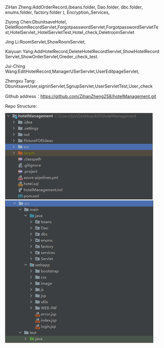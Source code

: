ZiHan Zheng:AddOrderRecord,(beans.folder, Dao.folder, dbc.folder, enums.folder, factory.folder ), Encryption_Services,

Ziyong Chen:DbunitsaveHotel, DeletRoomRecordServlet,ForgotpasswordServlet,ForgotpasswordServletTest,HotelServlet,,HotelServletTest,Hotel_check,DeletroomServlet

Jing Li:RoomServlet,ShowRoomServlet,

Kaiyuan Yang:AddHotelRecord,DeleteHotelRecordServlet,ShowHotelRecord Servlet,ShowOrderServlet,Oreder_check_test.

Jui-Ching Wang:EditHotelRecord,ManagerUSerServlet,UserEditpageServlet,

Zhengxu Tang: DbunitsaveUser,signinServlet,SgnupServlet,UserServletTest,User_check


Github address：https://github.com/ZihanZheng258/hotelManagement.git

Repo Structure: 

![img.png](img.png)
![img_1.png](img_1.png)
